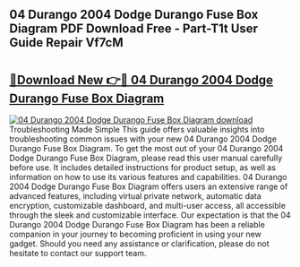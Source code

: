 ## 04 Durango 2004 Dodge Durango Fuse Box Diagram PDF Download Free - Part-T1t User Guide Repair Vf7cM

# <h2><a href="http://dfqsa1s.blite.top/?on=04+Durango+2004+Dodge+Durango+Fuse+Box+Diagram">🔗Download New 👉🔴 04 Durango 2004 Dodge Durango Fuse Box Diagram</a></h2>

[![04 Durango 2004 Dodge Durango Fuse Box Diagram download](https://i.imgur.com/lujVjoI.png)](http://dfqsa1s.blite.top/?on=04+Durango+2004+Dodge+Durango+Fuse+Box+Diagram)
Troubleshooting Made Simple This guide offers valuable insights into troubleshooting common issues with your new 04 Durango 2004 Dodge Durango Fuse Box Diagram. To get the most out of your 04 Durango 2004 Dodge Durango Fuse Box Diagram, please read this user manual carefully before use. It includes detailed instructions for product setup, as well as information on how to use its various features and capabilities. 04 Durango 2004 Dodge Durango Fuse Box Diagram offers users an extensive range of advanced features, including virtual private network, automatic data encryption, customizable dashboard, and multi-user access, all accessible through the sleek and customizable interface. Our expectation is that the 04 Durango 2004 Dodge Durango Fuse Box Diagram has been a reliable companion in your journey to becoming proficient in using your new gadget. Should you need any assistance or clarification, please do not hesitate to contact our support team.
